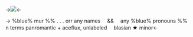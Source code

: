 ->![](https://media.discordapp.net/attachments/1191835542023835708/1192163825999413328/hirakegomaz_on_twt____tsumugi_aoba_2.jpeg?ex=65a81415&is=65959f15&hm=9d7b2c0f18e25264f7ac67d761dd7fcbdfbc411cf0e9f6cd417405b87953c145&=&format=webp&width=500&height=460)<-

->  %blue% mur %% . . . orr any names ⠀ &&  ⠀   any %blue% pronouns %% n terms
panromantic + aceflux, unlabeled ⠀ blasian ★ minor<-
ㅤ